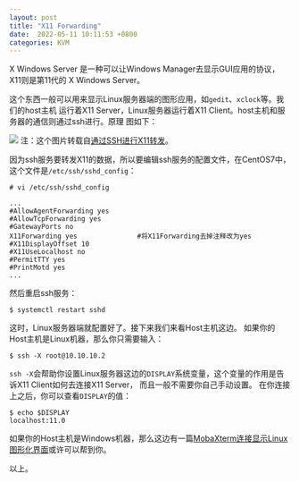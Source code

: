 ```yaml
---
layout: post
title: "X11 Forwarding"
date:  2022-05-11 10:11:53 +0800
categories: KVM
---
```


X Windows Server 是一种可以让Windows Manager去显示GUI应用的协议，X11则是第11代的
X Windows Server。

这个东西一般可以用来显示Linux服务器端的图形应用，如`gedit`、`xclock`等。我们的host主机
运行着X11 Server，Linux服务器运行着X11 Client。host主机和服务器的通信则通过ssh进行。原理
图如下：

![](/assets/x11.png)
注：这个图片转载自[通过SSH进行X11转发](https://z-rui.github.io/post/2015/10/x11forward/)。

因为ssh服务要转发X11的数据，所以要编辑ssh服务的配置文件，在CentOS7中，这个文件是`/etc/ssh/sshd_config`：
```
# vi /etc/ssh/sshd_config

...
#AllowAgentForwarding yes
#AllowTcpForwarding yes
#GatewayPorts no
X11Forwarding yes 				#将X11Forwarding去掉注释改为yes
#X11DisplayOffset 10
#X11UseLocalhost no
#PermitTTY yes
#PrintMotd yes
...
```

然后重启ssh服务：
```
$ systemctl restart sshd
```

这时，Linux服务器端就配置好了。接下来我们来看Host主机这边。
如果你的Host主机是Linux机器，那么你只需要输入：
```
$ ssh -X root@10.10.10.2
```
`ssh -X`会帮助你设置Linux服务器这边的`DISPLAY`系统变量，这个变量的作用是告诉X11 Client如何去连接X11 Server，
而且一般不需要你自己手动设置。
在你连接上之后，你可以查看`DISPLAY`的值：
```
$ echo $DISPLAY
localhost:11.0
```

如果你的Host主机是Windows机器，那么这边有一篇[MobaXterm连接显示Linux图形化界面](https://guo-sj.github.io/kvm/2022/04/28/mobaxterm-linux-gui.html)或许可以帮到你。

以上。
